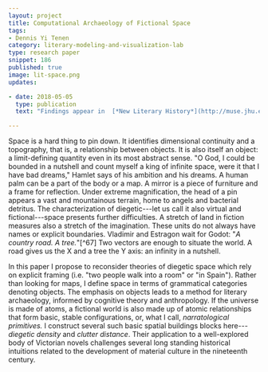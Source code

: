 ```yaml
---
layout: project
title: Computational Archaeology of Fictional Space
tags:
- Dennis Yi Tenen
category: literary-modeling-and-visualization-lab
type: research paper
snippet: 186
published: true
image: lit-space.png
updates:

- date: 2018-05-05
  type: publication
  text: "Findings appear in  [*New Literary History*](http://muse.jhu.edu.ezproxy.cul.columbia.edu/article/69122049), no. 1 (April 20, 2018): 119–47."

---
```


Space is a hard thing to pin down. It identifies dimensional continuity and a
topography, that is, a relationship between objects. It is also itself an
object: a limit-defining quantity even in its most abstract sense. "O God, I
could be bounded in a nutshell and count myself a king of infinite space, were
it that I have bad dreams," Hamlet says of his ambition and his dreams. A
human palm can be a part of the body or a map. A mirror is a piece of
furniture and a frame for reflection. Under extreme magnification, the head of
a pin appears a vast and mountainous terrain, home to angels and bacterial
detritus. The characterization of diegetic---let us call it also virtual and
fictional---space presents further difficulties. A stretch of land in fiction
measures also a stretch of the imagination. These units do not always have
names or explicit boundaries. Vladimir and Estragon wait for Godot: "*A
country road. A tree.*"[^67] Two vectors are enough to situate the world. A
road gives us the X and a tree the Y axis: an infinity in a nutshell.

In this paper I propose to reconsider theories of diegetic space which rely on
explicit framing (i.e. "two people walk into a room" or "in Spain"). Rather
than looking for maps, I define space in terms of grammatical categories
denoting objects. The emphasis on objects leads to a method for literary
archaeology, informed by cognitive theory and anthropology. If the universe is
made of atoms, a fictional world is also made up of atomic relationships that
form basic, stable configurations, or, what I call, *narratological
primitives.* I construct several such basic spatial buildings blocks
here---*diegetic density* and *clutter distance*. Their application to a
well-explored body of Victorian novels challenges several long standing
historical intuitions related to the development of material culture in the
nineteenth century.
